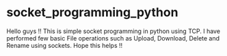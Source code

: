 # socket_programming_python
Hello guys !!
 This is simple socket programming in python using TCP.
 I have performed few basic File operations such as Upload, Download, Delete and Rename using sockets.
 Hope this helps !!
